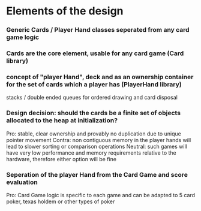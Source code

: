# Elements of the design

### Generic Cards / Player Hand classes seperated from any card game logic

### Cards are the core element, usable for any card game (Card library)

### concept of "player Hand", deck and as an ownership container for the set of cards which a player has (PlayerHand library)

stacks / double ended queues for ordered drawing and card disposal

### Design decision: should the cards be a finite set of objects allocated to the heap at initialization? 

Pro: stable, clear ownership and provably no duplication due to unique pointer movement
Contra: non contiguous memory in the player hands will lead to slower sorting or comparison operations
Neutral: such games will have very low performance and memory requirements relative to the hardware, therefore either option will be fine

### Seperation of the player Hand from the Card Game and score evaluation
Pro: Card Game logic is specific to each game and can be adapted to 5 card poker, texas holdem or other types of poker



